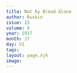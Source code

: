 ```yaml
---
title: Not by Bread Alone
author: Ruskin
issue: 25
volume: 4
year: 1917
month: 17
day: VI
tags:
layout: page.njk
image:
---
```


